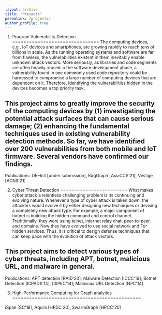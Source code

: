 ```yaml
---
layout: archive
title: "Projects"
permalink: /projects/
author_profile: true
---
```


1. Program Vulnerability Detection
===============================
The computing devices, e.g., IoT devices and smartphones, are growing rapidly to reach tens of billions in scale. As the running operating systems and software are far from flawless, the vulnerabilities existent in them inevitably enable unknown attack vectors. More seriously, as libraries and code segments are often heavily reused in the software development phase, a vulnerability found in one commonly used code repository could be harnessed to compromise a large number of computing devices that are dependent on it. Therefore, identifying the vulnerabilities hidden in the devices becomes a top priority task.

This project aims to greatly improve the security of the computing devices by
(1) investigating the potential attack surfaces that can cause serious damage;
(2) enhancing the fundamental techniques used in existing vulnerability detection methods.
So far, we have identified over 200 vulnerabilities from both mobile and IoT firmware. Several vendors have confirmed our findings.
---------------------------------
Publications: DEFInit [under submission], BugGraph [AsiaCCS'21], Vestige [ACNS'21]


2. Cyber Threat Detection
========================
What makes cyber attack a relentless challenging problem is its continuing and evolving nature. Whenever a type of cyber attack is taken down, the attackers would evolve it by either designing new techniques or devising a completely new attack type. For example, a major component of botnet is building the hidden command and control channel. Traditionally, they were using telnet, Internet relay chat, peer-to-peer, and domains. Now they have evolved to use social network and Tor hidden services. Thus, it is critical to design defense techniques that can keep pace with the evolution of attack vectors.

This project aims to detect various types of cyber threats, including APT, botnet, malicious URL, and malware in general.
---------------------------------
Publications: APT detection [RAID'20]; Malware Detection [ICCC'19]; Botnet Detection [ICPADS'14], [ISPEC'14]; Malicious URL Detection [NPC'14]


3. High-Performance Computing for Graph analytics
==============================================

iSpan [SC'18], Aquila [HPDC'20], SwarmGraph [HPCC'20]
